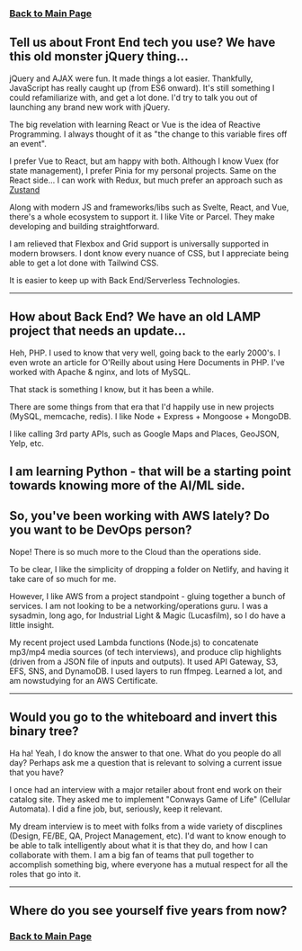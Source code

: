 ### [Back to Main Page](README.md)


## Tell us about Front End tech you use?  We have this old monster jQuery thing...

jQuery and AJAX were fun.  It made things a lot easier.  Thankfully, JavaScript has really caught up (from ES6 onward).  It's still something I could refamiliarize with, and get a lot done.  I'd try to talk you out of launching any brand new work with jQuery.

The big revelation with learning React or Vue is the idea of Reactive Programming.  I always thought of it as "the change to this variable fires off an event".

I prefer Vue to React, but am happy with both.  Although I know Vuex (for state management), I prefer Pinia for my personal projects. Same on the React side... I can work with Redux, but much prefer an approach such as [Zustand](https://zustand.surge.sh/)

Along with modern JS and frameworks/libs such as Svelte, React, and Vue, there's a whole ecosystem to support it. I like Vite or Parcel.  They make developing and building straightforward.

I am relieved that Flexbox and Grid support is universally supported in modern browsers. I dont know every nuance of CSS, but I appreciate being able to get a lot done with Tailwind CSS.

It is easier to keep up with Back End/Serverless Technologies.

----


## How about Back End?  We have an old LAMP project that needs an update...

Heh, PHP.  I used to know that very well, going back to the early 2000's.  I even wrote an article for O'Reilly about using Here Documents in PHP.  I've worked with Apache & nginx, and lots of MySQL.

That stack is something I know, but it has been a while.  

There are some things from that era that I'd happily use in new projects (MySQL, memcache, redis).  I like Node + Express + Mongoose + MongoDB.

I like calling 3rd party APIs, such as Google Maps and Places, GeoJSON, Yelp, etc.

I am learning Python - that will be a starting point towards knowing more of the AI/ML side.
----

## So, you've been working with AWS lately?  Do you want to be DevOps person?

Nope!  There is so much more to the Cloud than the operations side.

To be clear, I like the simplicity of dropping a folder on Netlify, and having it take care of so much for me.

However, I like AWS from a project standpoint - gluing together a bunch of services.  I am not looking to be a networking/operations guru.  I was a sysadmin, long ago, for Industrial Light & Magic (Lucasfilm), so I do have a little insight.

My recent project used Lambda functions (Node.js) to concatenate mp3/mp4 media sources (of tech interviews), and produce clip highlights (driven from a JSON file of inputs and outputs). It used API Gateway, S3, EFS, SNS, and DynamoDB.  I used layers to run ffmpeg.  Learned a lot, and am nowstudying for an AWS Certificate.

----

## Would you go to the whiteboard and invert this binary tree?

Ha ha!  Yeah, I do know the answer to that one.  What do you people do all day?  Perhaps ask me a question that is relevant to solving a current issue that you have?

I once had an interview with a major retailer about front end work on their catalog site.  They asked me to implement "Conways Game of Life" (Cellular Automata).  I did a fine job, but, seriously, keep it relevant.

My dream interview is to meet with folks from a wide variety of discplines (Design, FE/BE, QA, Project Management, etc).  I'd want to know enough to be able to talk intelligently about what it is that they do, and how I can collaborate with them.  I am a big fan of teams that pull together to accomplish something big, where everyone has a mutual respect for all the roles that go into it.

----


## Where do you see yourself five years from now?




### [Back to Main Page](README.md)